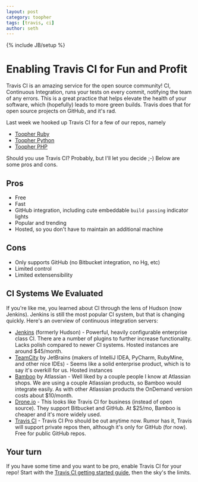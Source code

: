 ```yaml
---
layout: post
category: toopher
tags: [travis, ci]
author: seth
---
```

{% include JB/setup %}

# Enabling Travis CI for Fun and Profit

Travis CI is an amazing service for the open source community! CI, Continuous Integration, runs your tests on every commit, notifying
the team of any errors. This is a great practice that helps elevate the
health of your software, which (hopefully) leads to more green builds.
Travis does that for open source projects on GitHub, and it's rad.

Last week we hooked up Travis CI for a few of our repos, namely

  - [Toopher Ruby](https://github.com/toopher/toopher-ruby)
  - [Toopher Python](https://github.com/toopher/toopher-python)
  - [Toopher PHP](https://github.com/toopher/toopher-php)

Should you use Travis CI? Probably, but I'll let you decide ;-) Below are
some pros and cons.

## Pros
  - Free
  - Fast
  - GitHub integration, including cute embeddable `build passing` indicator lights
  - Popular and trending
  - Hosted, so you don't have to maintain an additional machine

## Cons
  - Only supports GitHub (no Bitbucket integration, no Hg, etc)
  - Limited control
  - Limited extensensibility

## CI Systems We Evaluated

If you're like me, you learned about CI through the lens of Hudson (now
Jenkins). Jenkins is still the most popular CI system, but that is changing quickly. Here's an overview of continuous integration servers:

  - [Jenkins](http://jenkins-ci.org/) (formerly Hudson) - Powerful, heavily configurable
    enterprise class CI. There are a number of plugins to further
increase functionality. Lacks polish compared to newer CI systems. Hosted instances are around $45/month.
  - [TeamCity](http://www.jetbrains.com/teamcity/) by JetBrains (makers of IntelliJ IDEA, PyCharm, RubyMine, and
other nice IDEs) - Seems like a solid enterprise product, which is to
say it's overkill for us. Hosted instances
  - [Bamboo](http://www.atlassian.com/software/bamboo/overview) by Atlassian - Well liked by a couple people I know at Atlassian
shops. We are using a couple Atlassian products, so Bamboo would integrate easily. As with other Atlassian products the OnDemand version costs about $10/month.
  - [Drone.io](https://drone.io) - This looks like Travis CI for business (instead of open
source). They support Bitbucket and GitHub. At $25/mo, Bamboo is
cheaper and it's more widely used.
  - [Travis CI](https://travis-ci.org/) - Travis CI Pro should be out anytime now. Rumor has it, Travis will support private repos then,
although it's only for GitHub (for now). Free for public GitHub repos.

## Your turn

If you have some time and you want to be pro, enable Travis CI for your
repo! Start with the [Travis CI getting started guide](http://about.travis-ci.org/docs/user/getting-started/), then the sky's the limits.

